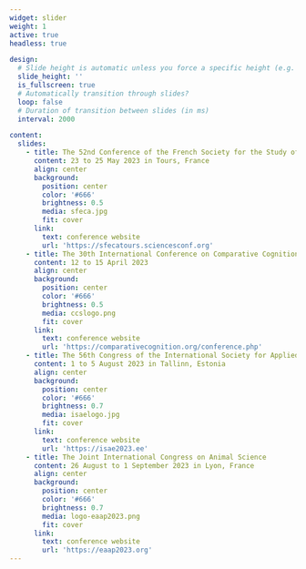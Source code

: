 ```yaml
---
widget: slider
weight: 1
active: true
headless: true

design:
  # Slide height is automatic unless you force a specific height (e.g. '400px')
  slide_height: ''
  is_fullscreen: true
  # Automatically transition through slides?
  loop: false
  # Duration of transition between slides (in ms)
  interval: 2000

content:
  slides:
    - title: The 52nd Conference of the French Society for the Study of Animal Behavior
      content: 23 to 25 May 2023 in Tours, France
      align: center
      background:
        position: center
        color: '#666'
        brightness: 0.5
        media: sfeca.jpg
        fit: cover
      link:
        text: conference website
        url: 'https://sfecatours.sciencesconf.org'
    - title: The 30th International Conference on Comparative Cognition
      content: 12 to 15 April 2023
      align: center
      background:
        position: center
        color: '#666'
        brightness: 0.5
        media: ccslogo.png
        fit: cover
      link:
        text: conference website
        url: 'https://comparativecognition.org/conference.php'
    - title: The 56th Congress of the International Society for Applied Ethology
      content: 1 to 5 August 2023 in Tallinn, Estonia
      align: center
      background:
        position: center
        color: '#666'
        brightness: 0.7
        media: isaelogo.jpg
        fit: cover
      link:
        text: conference website
        url: 'https://isae2023.ee'
    - title: The Joint International Congress on Animal Science
      content: 26 August to 1 September 2023 in Lyon, France
      align: center
      background:
        position: center
        color: '#666'
        brightness: 0.7
        media: logo-eaap2023.png
        fit: cover
      link:
        text: conference website
        url: 'https://eaap2023.org'
---
```

